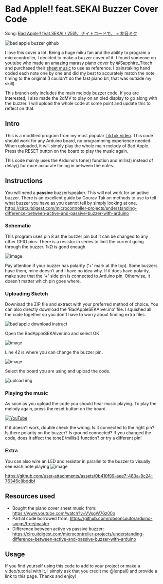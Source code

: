 # Bad Apple!! feat.SEKAI Buzzer Cover Code

Song: [Bad Apple!! feat.SEKAI / 25時、ナイトコードで。 × 初音ミク](https://www.youtube.com/watch?v=v-fc1zv31zE)

![bad apple buzzer github](https://github.com/user-attachments/assets/68efd466-26ea-429f-8374-37a8a174d495)


I love this cover a lot. Being a huge miku fan and the ability to program a microcontroller, I decided to make a buzzer cover of it. I found someone on youtube who made an amazing marasy piano cover by @Sapphire_Titech and purchased their [sheet music](https://musashititech18.booth.pm/items/5874309) to use as reference. I painstaking hand coded each note one by one and did my best to accurately match the note timing to the original (I couldn't do the fast piano bit, that was outside my skill).

This branch only includes the main melody buzzer code. If you are interested, I also made the 2dMV to play on an oled display to go along with the buzzer. I will upload the whole code at some point and update this to reflect on that. 

## Intro

This is a modified program from my most popular [TikTok video](https://www.tiktok.com/@lenpai0/video/7463351523045690630). This code should work for any Arduino board, no programming experience needed. When uploaded, it will simply play the whole main melody of Bad Apple. Press the RESET button on the board to play the music again.

This code mainly uses the Arduino's tone() function and millis() instead of delay() for more accurate timing in between the notes.

## Instructions
You will need a **passive** buzzer/speaker. This will not work for an active buzzer. There is an excellent guide by Gourav Tak on methods to use to tell what buzzer you have as you cannot tell by simply looking at one. https://circuitdigest.com/microcontroller-projects/understanding-difference-between-active-and-passive-buzzer-with-arduino

### Schematic 
This program uses pin 8 as the buzzer pin but it can be changed to any other GPIO pins. There is a resistor in series to limit the current going through the buzzer. 1kΩ is good enough.

![image](https://github.com/user-attachments/assets/d1a5fd0b-2071-45e7-b3b1-33bd92948a3a)

Pay attention if your buzzer has polarity ('+' mark at the top). Some buzzers have them, mine doesn't and I have no idea why. If it does have polarity, make sure that the '+' side pin is connected to Arduino pin. Otherwise, it doesn't matter which pin goes where.

### Uploading Sketch
Download the ZIP file and extract with your preferred method of choice. You can also directly download the 'BadAppleSEKAIver.ino' file. I squished all the code together so you don't have to worry about finding extra files. 

![bad apple download instruct](https://github.com/user-attachments/assets/50a89756-d23c-433c-9055-c486a4361f91)

Open the BadAppleSEKAIver.ino and select OK

![image](https://github.com/user-attachments/assets/66ae8d36-18d3-4f1b-bb59-e6bd5c285580)

Line 42 is where you can change the buzzer pin.

![image](https://github.com/user-attachments/assets/e1f97382-ba1a-4cd3-9509-39d34ed9c5ea)

Select the board you are using and upload the code. 

![upload img](https://github.com/user-attachments/assets/bd9fcec6-3323-4015-bd55-576d37b8302f)

### Playing the music
As soon as you upload the code you should hear music playing. To play the melody again, press the reset button on the board.

[![YouTube](http://i.ytimg.com/vi/idRYm0s9MTA/hqdefault.jpg)](https://www.youtube.com/watch?v=idRYm0s9MTA)

If it doesn't work, double check the wiring. Is it connected to the right pin? Is there polarity on the buzzer? Is ground connected? If you changed the code, does it affect the tone()/millis() function? or try a different pin!

### Extra
You can also wire an LED and resistor in parallel to the buzzer to visually see each note playing
![image](https://github.com/user-attachments/assets/7477a227-0d0c-40a9-8918-f073a09f5d4d)

https://github.com/user-attachments/assets/0b410f99-aee7-483a-9c24-76346c8bddbf


## Resources used
* Bought the piano cover sheet music from: https://www.youtube.com/watch?v=VVsgW76z00o
* Partial code borrowed from: https://github.com/robsoncouto/arduino-songs/tree/master
* Difference between active vs passive buzzer: https://circuitdigest.com/microcontroller-projects/understanding-difference-between-active-and-passive-buzzer-with-arduino

## Usage
If you find yourself using this code to add to your project or make a video/tutorial with it, I simply ask that you credit me @lenpai0 and provide a link to this page. Thanks and enjoy!
